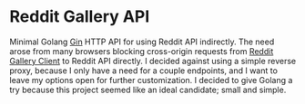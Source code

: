# Reddit Gallery API

Minimal Golang [Gin](https://gin-gonic.com/) HTTP API for using Reddit API indirectly. The need arose from many browsers blocking cross-origin requests from [Reddit Gallery Client](https://github.com/pritoranta/reddit-gallery-client) to Reddit API directly. I decided against using a simple reverse proxy, because I only have a need for a couple endpoints, and I want to leave my options open for further customization. I decided to give Golang a try because this project seemed like an ideal candidate; small and simple.
